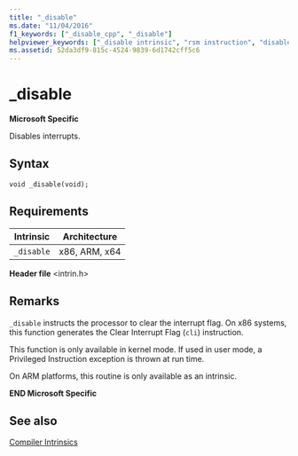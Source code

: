 ```yaml
---
title: "_disable"
ms.date: "11/04/2016"
f1_keywords: ["_disable_cpp", "_disable"]
helpviewer_keywords: ["_disable intrinsic", "rsm instruction", "disable intrinsic"]
ms.assetid: 52da3df9-815c-4524-9839-6d1742cff5c6
---
```

# _disable

**Microsoft Specific**

Disables interrupts.

## Syntax

```
void _disable(void);
```

## Requirements

|Intrinsic|Architecture|
|---------------|------------------|
|`_disable`|x86, ARM, x64|

**Header file** \<intrin.h>

## Remarks

`_disable` instructs the processor to clear the interrupt flag. On x86 systems, this function generates the Clear Interrupt Flag (`cli`) instruction.

This function is only available in kernel mode. If used in user mode, a Privileged Instruction exception is thrown at run time.

On ARM platforms, this routine is only available as an intrinsic.

**END Microsoft Specific**

## See also

[Compiler Intrinsics](../intrinsics/compiler-intrinsics.md)
